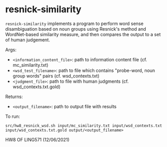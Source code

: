 # resnick-similarity
```resnick-similarity``` implements a program to perform word sense disambiguation based on noun groups using Resnick's method and WordNet-based similarity measure, and then compares the output to a set of human judgement. 

Args: 
* ```<information_content_file>```: path to information content file (cf. mc_similarity.txt)
* ```<wsd_test_filename>```: path to file which contains "probe-word, noun group words" pairs (cf. wsd_contexts.txt)
* ```<judgment_file>```: path to file with human judgments (cf. wsd_contexts.txt.gold)

Returns: 
* ```<output_filename>```: path to output file with results

To run: 
```
src/hw8_resnick_wsd.sh input/mc_similarity.txt input/wsd_contexts.txt input/wsd_contexts.txt.gold output/<output_filename>
```

HW8 OF LING571 (12/06/2021)